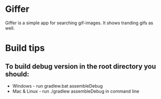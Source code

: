 # Giffer
Giffer is a simple app for searching gif-images. It shows tranding gifs as well.
# Build tips
## To build debug version in the root directory you should:
- Windows - run gradlew.bat assembleDebug
- Mac & Linux - run ./gradlew assembleDebug in command line
